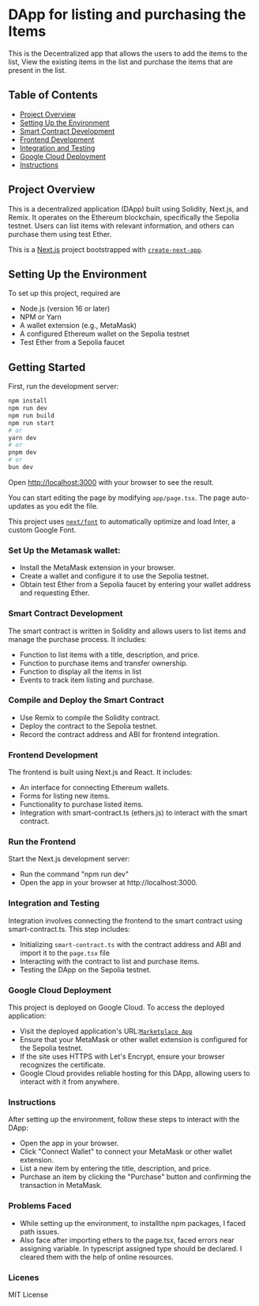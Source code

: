 # DApp for listing and purchasing the Items

This is the Decentralized app that allows the users to add the items to the list, View the existing items in the list and purchase the items that are present in the list.

## Table of Contents
- [Project Overview](#project-overview)
- [Setting Up the Environment](#setting-up-the-environment)
- [Smart Contract Development](#smart-contract-development)
- [Frontend Development](#frontend-development)
- [Integration and Testing](#integration-and-testing)
- [Google Cloud Deployment](#google-cloud-deployment)
- [Instructions](#instructions)



## Project Overview
This is a decentralized application (DApp) built using Solidity, Next.js, and Remix. It operates on the Ethereum blockchain, specifically the Sepolia testnet. Users can list items with relevant information, and others can purchase them using test Ether. 

This is a [Next.js](https://nextjs.org/) project bootstrapped with [`create-next-app`](https://github.com/vercel/next.js/tree/canary/packages/create-next-app).

## Setting Up the Environment
To set up this project, required are
- Node.js (version 16 or later)
- NPM or Yarn
- A wallet extension (e.g., MetaMask)
- A configured Ethereum wallet on the Sepolia testnet
- Test Ether from a Sepolia faucet

## Getting Started

First, run the development server:

```bash
npm install
npm run dev
npm run build
npm run start
# or
yarn dev
# or
pnpm dev
# or
bun dev
```

Open [http://localhost:3000](http://localhost:3000) with your browser to see the result.

You can start editing the page by modifying `app/page.tsx`. The page auto-updates as you edit the file.

This project uses [`next/font`](https://nextjs.org/docs/basic-features/font-optimization) to automatically optimize and load Inter, a custom Google Font.

### Set Up the Metamask wallet:
- Install the MetaMask extension in your browser.
- Create a wallet and configure it to use the Sepolia testnet.
- Obtain test Ether from a Sepolia faucet by entering your wallet address and requesting Ether.

### Smart Contract Development

The smart contract is written in Solidity and allows users to list items and manage the purchase process. It includes:

- Function to list items with a title, description, and price.
- Function to purchase items and transfer ownership.
- Function to display all the items in list
- Events to track item listing and purchase.

### Compile and Deploy the Smart Contract

- Use Remix to compile the Solidity contract.
- Deploy the contract to the Sepolia testnet.
- Record the contract address and ABI for frontend integration.

### Frontend Development
The frontend is built using Next.js and React. It includes:

- An interface for connecting Ethereum wallets.
- Forms for listing new items.
- Functionality to purchase listed items.
- Integration with smart-contract.ts (ethers.js) to interact with the smart contract.

### Run the Frontend
Start the Next.js development server:
- Run the command "npm run dev"
- Open the app in your browser at http://localhost:3000.

### Integration and Testing
Integration involves connecting the frontend to the smart contract using smart-contract.ts. This step includes:

- Initializing ```smart-contract.ts``` with the contract address and ABI and import it to the ```page.tsx``` file
- Interacting with the contract to list and purchase items.
- Testing the DApp on the Sepolia testnet.

### Google Cloud Deployment
This project is deployed on Google Cloud. To access the deployed application:

- Visit the deployed application's URL:[`Marketplace App`](https://blckproject-jx44r3yqfq-vp.a.run.app/)
- Ensure that your MetaMask or other wallet extension is configured for the Sepolia testnet.
- If the site uses HTTPS with Let's Encrypt, ensure your browser recognizes the certificate.
- Google Cloud provides reliable hosting for this DApp, allowing users to interact with it from anywhere.

### Instructions
After setting up the environment, follow these steps to interact with the DApp:

- Open the app in your browser.
- Click "Connect Wallet" to connect your MetaMask or other wallet extension.
- List a new item by entering the title, description, and price.
- Purchase an item by clicking the "Purchase" button and confirming the transaction in MetaMask.

### Problems Faced
- While setting up the environment, to installthe npm packages, I faced path issues.
- Also face after importing ethers to the page.tsx, faced errors near assigning variable. In typescript assigned type should be declared. I cleared them with the help of online resources.

### Licenes
MIT License
  
